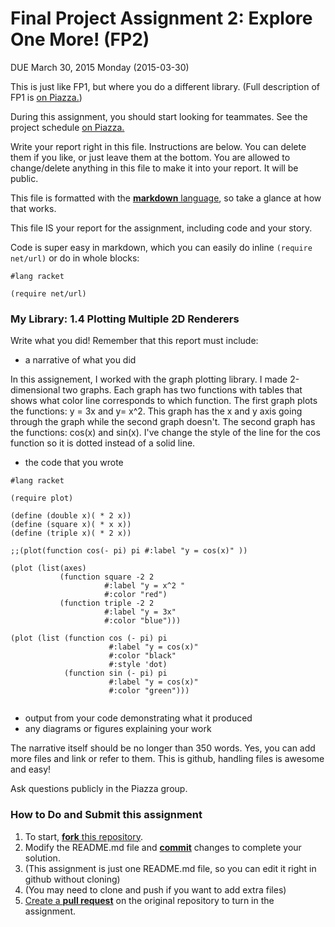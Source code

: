 # Final Project Assignment 2: Explore One More! (FP2) 
DUE March 30, 2015 Monday (2015-03-30)

This is just like FP1, but where you do a different library. (Full description of FP1 is [on Piazza.][piazza])

During this assignment, you should start looking for teammates. See the project schedule [on Piazza.][schedule]

Write your report right in this file. Instructions are below. You can delete them if you like, or just leave them at the bottom.
You are allowed to change/delete anything in this file to make it into your report. It will be public.

This file is formatted with the [**markdown** language][markdown], so take a glance at how that works.

This file IS your report for the assignment, including code and your story.

Code is super easy in markdown, which you can easily do inline `(require net/url)` or do in whole blocks:
```
#lang racket

(require net/url)
```

### My Library: 1.4 Plotting Multiple 2D Renderers
Write what you did!
Remember that this report must include:
 
* a narrative of what you did

In this assignement, I worked with the graph plotting library. I made 2-dimensional two graphs. Each graph has two functions with tables that shows what color line corresponds to which function. The first graph plots the functions: 
y = 3x and y= x^2. This graph has the x and y axis going through the graph while the second graph doesn't. The second graph has the functions: cos(x) and sin(x). I've change the style of the line for the cos function so it is dotted instead of a solid line.

* the code that you wrote

```
#lang racket

(require plot)

(define (double x)( * 2 x))
(define (square x)( * x x))
(define (triple x)( * 2 x))
 
;;(plot(function cos(- pi) pi #:label "y = cos(x)" ))

(plot (list(axes)
           (function square -2 2
                     #:label "y = x^2 "
                     #:color "red")
           (function triple -2 2 
                     #:label "y = 3x"
                     #:color "blue")))

(plot (list (function cos (- pi) pi
                      #:label "y = cos(x)"
                      #:color "black"
                      #:style 'dot)
            (function sin (- pi) pi
                      #:label "y = cos(x)"
                      #:color "green")))
   

```
* output from your code demonstrating what it produced
* any diagrams or figures explaining your work 
 
The narrative itself should be no longer than 350 words. Yes, you can add more files and link or refer to them. This is github, handling files is awesome and easy!

Ask questions publicly in the Piazza group.

### How to Do and Submit this assignment

1. To start, [**fork** this repository][forking].
1. Modify the README.md file and [**commit**][ref-commit] changes to complete your solution.
  2. (This assignment is just one README.md file, so you can edit it right in github without cloning)
  3. (You may need to clone and push if you want to add extra files)
1. [Create a **pull request**][pull-request] on the original repository to turn in the assignment.

<!-- Links -->
[piazza]: https://piazza.com/class/i55is8xqqwhmr?cid=411
[schedule]: https://piazza.com/class/i55is8xqqwhmr?cid=453
[markdown]: https://help.github.com/articles/markdown-basics/
[forking]: https://guides.github.com/activities/forking/
[ref-clone]: http://gitref.org/creating/#clone
[ref-commit]: http://gitref.org/basic/#commit
[ref-push]: http://gitref.org/remotes/#push
[pull-request]: https://help.github.com/articles/creating-a-pull-request

